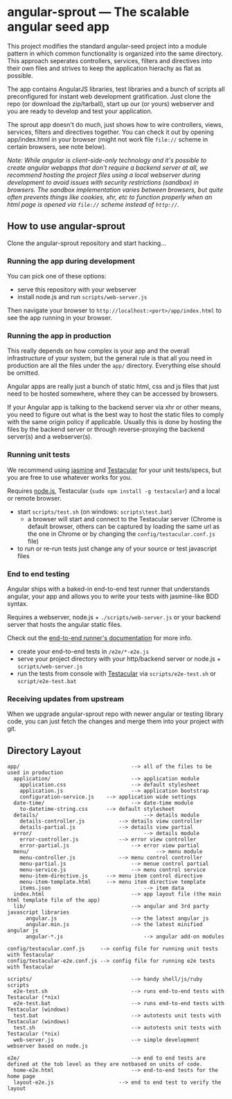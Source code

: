 # angular-sprout — The scalable angular seed app
This project modifies the standard angular-seed project into a module pattern in which common 
functionality is organized into the same directory. This approach seperates controllers, services, 
filters and directives into their own files and strives to keep the application hierachy as flat 
as possible.

The app contains AngularJS libraries, test libraries and a bunch of scripts all preconfigured for
instant web development gratification. Just clone the repo (or download the zip/tarball), start up
our (or yours) webserver and you are ready to develop and test your application.

The sprout app doesn't do much, just shows how to wire controllers, views, services, filters and directives together. You can
check it out by opening app/index.html in your browser (might not work file `file://` scheme in
certain browsers, see note below).

_Note: While angular is client-side-only technology and it's possible to create angular webapps that
don't require a backend server at all, we recommend hosting the project files using a local
webserver during development to avoid issues with security restrictions (sandbox) in browsers. The
sandbox implementation varies between browsers, but quite often prevents things like cookies, xhr,
etc to function properly when an html page is opened via `file://` scheme instead of `http://`._


## How to use angular-sprout

Clone the angular-sprout repository and start hacking...


### Running the app during development

You can pick one of these options:

* serve this repository with your webserver
* install node.js and run `scripts/web-server.js`

Then navigate your browser to `http://localhost:<port>/app/index.html` to see the app running in
your browser.


### Running the app in production

This really depends on how complex is your app and the overall infrastructure of your system, but
the general rule is that all you need in production are all the files under the `app/` directory.
Everything else should be omitted.

Angular apps are really just a bunch of static html, css and js files that just need to be hosted
somewhere, where they can be accessed by browsers.

If your Angular app is talking to the backend server via xhr or other means, you need to figure
out what is the best way to host the static files to comply with the same origin policy if
applicable. Usually this is done by hosting the files by the backend server or through
reverse-proxying the backend server(s) and a webserver(s).


### Running unit tests

We recommend using [jasmine](http://pivotal.github.com/jasmine/) and
[Testacular](http://vojtajina.github.com/testacular/) for your unit tests/specs, but you are free
to use whatever works for you.

Requires [node.js](http://nodejs.org/), Testacular (`sudo npm install -g testacular`) and a local
or remote browser.

* start `scripts/test.sh` (on windows: `scripts\test.bat`)
  * a browser will start and connect to the Testacular server (Chrome is default browser, others can be captured by loading the same url as the one in Chrome or by changing the `config/testacular.conf.js` file)
* to run or re-run tests just change any of your source or test javascript files


### End to end testing

Angular ships with a baked-in end-to-end test runner that understands angular, your app and allows
you to write your tests with jasmine-like BDD syntax.

Requires a webserver, node.js + `./scripts/web-server.js` or your backend server that hosts the angular static files.

Check out the
[end-to-end runner's documentation](http://docs.angularjs.org/guide/dev_guide.e2e-testing) for more
info.

* create your end-to-end tests in `/e2e/*-e2e.js`
* serve your project directory with your http/backend server or node.js + `scripts/web-server.js`
* run the tests from console with [Testacular](vojtajina.github.com/testacular) via
    `scripts/e2e-test.sh` or `script/e2e-test.bat`


### Receiving updates from upstream

When we upgrade angular-sprout repo with newer angular or testing library code, you can just
fetch the changes and merge them into your project with git.


## Directory Layout

    app/                					--> all of the files to be used in production
      application/      					--> application module
        application.css 					--> default stylesheet
        application.js						--> application bootstrap
        configuration-service.js	--> application wide settings
      date-time/      						--> date-time module
        to-datetime-string.css 		--> default stylesheet
      details/      							--> details module
        details-controller.js			--> details view controller
        details-partial.js				--> details view partial
      error/      								--> details module
        error-controller.js				--> error view controller
        error-partial.js					--> error view partial
      menu/      									--> menu module
        menu-controller.js				--> menu control controller
        menu-partial.js						--> menue control partial
        menu-service.js						--> menu control service
        menu-item-directive.js		--> menu item control directive
        menu-item-template.html		--> menu item directive template
        items.json								--> item data
      index.html        					--> app layout file (the main html template file of the app)
      lib/              					--> angular and 3rd party javascript libraries
	      angular.js      					--> the latest angular js
	      angular.min.js  					--> the latest minified angular js
	      angular-*.js  						--> angular add-on modules

    config/testacular.conf.js     --> config file for running unit tests with Testacular
    config/testacular-e2e.conf.js --> config file for running e2e tests with Testacular

    scripts/            					--> handy shell/js/ruby scripts
      e2e-test.sh       					--> runs end-to-end tests with Testacular (*nix)
      e2e-test.bat      					--> runs end-to-end tests with Testacular (windows)
      test.bat          					--> autotests unit tests with Testacular (windows)
      test.sh           					--> autotests unit tests with Testacular (*nix)
      web-server.js    					 	--> simple development webserver based on node.js
      
    e2e/              						--> end to end tests are defined at the tob level as they are notbased on units of code.
      home-e2e.html     					--> end-to-end tests for the home page
      layout-e2e.js       				--> end to end test to verify the layout
